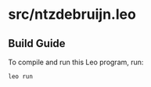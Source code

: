 # src/ntzdebruijn.leo

## Build Guide

To compile and run this Leo program, run:
```bash
leo run
```
